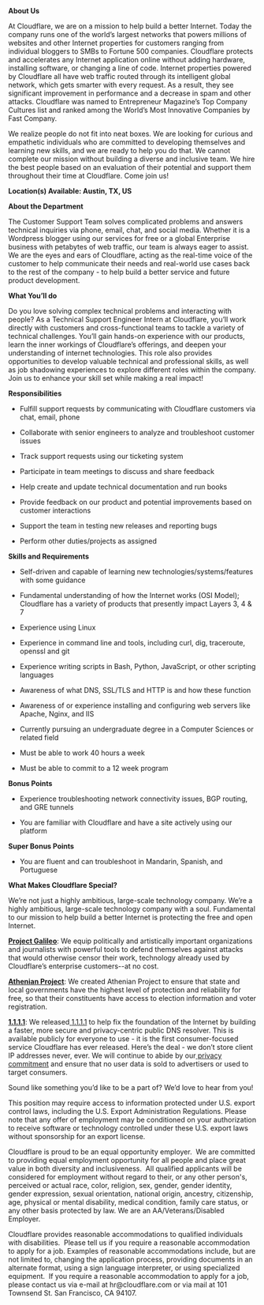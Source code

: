 <div class="content-intro">
	<div><strong>About Us</strong></div>
	<div>
		<p>At Cloudflare, we are on a mission to help build a better Internet. Today the company runs one of the world’s largest networks that powers millions of websites and other Internet properties for customers ranging from individual bloggers to SMBs to Fortune 500 companies. Cloudflare protects and accelerates any Internet application online without adding hardware, installing software, or changing a line of code. Internet properties powered by Cloudflare all have web traffic routed through its intelligent global network, which gets smarter with every request. As a result, they see significant improvement in performance and a decrease in spam and other attacks. Cloudflare was named to Entrepreneur Magazine’s Top Company Cultures list and ranked among the World’s Most Innovative Companies by Fast Company.&nbsp;</p>
		<p><span style="font-weight: 400;">We realize people do not fit into neat boxes. We are looking for curious and empathetic individuals who are committed to developing themselves and learning new skills, and we are ready to help you do that. We cannot complete our mission without building a diverse and inclusive team. We hire the best people based on an evaluation of their potential and support them throughout their time at Cloudflare. Come join us!&nbsp;</span></p>
	</div>
</div>
<p><strong>Location(s) Available: Austin, TX, US</strong></p>
<p><strong>About the Department</strong></p>
<p>The Customer Support Team solves complicated problems and answers technical inquiries via phone, email, chat, and social media. Whether it is a Wordpress blogger using our services for free or a global Enterprise business with petabytes of web traffic, our team is always eager to assist. We are the eyes and ears of Cloudflare, acting as the real-time voice of the customer to help communicate their needs and real-world use cases back to the rest of the company - to help build a better service and future product development.</p>
<p><strong>What You’ll do</strong></p>
<p>Do you love solving complex technical problems and interacting with people? As a Technical Support Engineer Intern at Cloudflare, you’ll work directly with customers and cross-functional teams to tackle a variety of technical challenges. You’ll gain hands-on experience with our products, learn the inner workings of Cloudflare’s offerings, and deepen your understanding of internet technologies. This role also provides opportunities to develop valuable technical and professional skills, as well as job shadowing experiences to explore different roles within the company. Join us to enhance your skill set while making a real impact!</p>
<p><strong>Responsibilities&nbsp;</strong></p>
<ul>
	<li>
		<p>Fulfill support requests by communicating with Cloudflare customers via chat, email, phone</p>
	</li>
	<li>
		<p>Collaborate with senior engineers to analyze and troubleshoot customer issues</p>
	</li>
	<li>
		<p>Track support requests using our ticketing system</p>
	</li>
	<li>
		<p>Participate in team meetings to discuss and share feedback</p>
	</li>
	<li>
		<p>Help create and update technical documentation and run books&nbsp;</p>
	</li>
	<li>
		<p>Provide feedback on our product and potential improvements based on customer interactions</p>
	</li>
	<li>
		<p>Support the team in testing new releases and reporting bugs</p>
	</li>
	<li>
		<p>Perform other duties/projects as assigned&nbsp;</p>
	</li>
</ul>
<p><strong>Skills and Requirements</strong></p>
<ul>
	<li>
		<p>Self-driven and capable of learning new technologies/systems/features with some guidance</p>
	</li>
	<li>
		<p>Fundamental understanding of how the Internet works (OSI Model); Cloudflare has a variety of products that presently impact Layers 3, 4 &amp; 7</p>
	</li>
	<li>
		<p>Experience using Linux&nbsp;</p>
	</li>
	<li>
		<p>Experience in command line and tools, including curl, dig, traceroute, openssl and git</p>
	</li>
	<li>
		<p>Experience writing scripts in Bash, Python, JavaScript, or other scripting languages</p>
	</li>
	<li>
		<p>Awareness of what DNS, SSL/TLS and HTTP is and how these function</p>
	</li>
	<li>
		<p>Awareness of or experience installing and configuring web servers like Apache, Nginx, and IIS</p>
	</li>
	<li>
		<p>Currently pursuing an undergraduate degree in a Computer Sciences or related field&nbsp;</p>
	</li>
	<li>
		<p>Must be able to work 40 hours a week&nbsp;</p>
	</li>
	<li>
		<p>Must be able to commit to a 12 week program</p>
	</li>
</ul>
<p><strong>Bonus Points</strong></p>
<ul>
	<li>
		<p>Experience troubleshooting network connectivity issues, BGP routing, and GRE tunnels</p>
	</li>
	<li>
		<p>You are familiar with Cloudflare and have a site actively using our platform</p>
	</li>
</ul>
<p><strong>Super Bonus Points</strong></p>
<ul>
	<li>
		<p>You are fluent and can troubleshoot in Mandarin, Spanish, and Portuguese</p>
	</li>
</ul>
<div class="content-conclusion">
	<p><strong>What Makes Cloudflare Special?</strong></p>
	<p><span style="font-weight: 400;">We’re not just a highly ambitious, large-scale technology company. We’re a highly ambitious, large-scale technology company with a soul. Fundamental to our mission to help build a better Internet is protecting the free and open Internet.</span></p>
	<p><a href="https://blog.cloudflare.com/protecting-free-expression-online/"><strong>Project Galileo</strong></a><span style="font-weight: 400;">: We equip politically and artistically important organizations and journalists with powerful tools to defend themselves against attacks that would otherwise censor their work, technology already used by Cloudflare’s enterprise customers--at no cost.</span></p>
	<p><strong><a href="https://www.cloudflare.com/athenian/">Athenian Project</a></strong><span style="font-weight: 400;">: We created Athenian Project to ensure that state and local governments have the highest level of protection and reliability for free, so that their constituents have access to election information and voter registration.</span></p>
	<p><a href="https://1.1.1.1/"><strong>1.1.1.1</strong></a><span style="font-weight: 400;">: We released</span><a href="https://1.1.1.1/"> <span style="font-weight: 400;">1.1.1.1</span></a><span style="font-weight: 400;"> to help fix the foundation of the Internet by building a faster, more secure and privacy-centric public DNS resolver. This is available publicly for everyone to use - it is the first consumer-focused service Cloudflare has ever released. Here’s the deal - we don’t store client IP addresses never, ever. We will continue to abide by our</span><a href="https://developers.cloudflare.com/1.1.1.1/privacy/public-dns-resolver"> privacy commitment</a><span style="font-weight: 400;"> and ensure that no user data is sold to advertisers or used to target consumers.</span></p>
	<p><span style="font-weight: 400;">Sound like something you’d like to be a part of? We’d love to hear from you!</span></p>
	<p><span style="font-weight: 400;">This position may require access to information protected under U.S. export control laws, including the U.S. Export Administration Regulations. Please note that any offer of employment may be conditioned on your authorization to receive software or technology controlled under these U.S. export laws without sponsorship for an export license.</span></p>
	<p><span style="font-weight: 400;">Cloudflare is proud to be an equal opportunity employer. &nbsp;We are committed to providing equal employment opportunity for all people and place great value in both diversity and inclusiveness. &nbsp;All qualified applicants will be considered for employment without regard to their, or any other person's, perceived or actual</span> <span style="font-weight: 400;">race, color, religion, sex, gender, gender identity, gender expression, sexual orientation, national origin, ancestry, citizenship, age, physical or mental disability, medical condition, family care status, or any other basis protected by law. </span><span style="font-weight: 400;">We are an AA/Veterans/Disabled Employer.</span></p>
	<p><span style="font-weight: 400;">Cloudflare provides reasonable accommodations to qualified individuals with disabilities. &nbsp;Please tell us if you require a reasonable accommodation to apply for a job. Examples of reasonable accommodations include, but are not limited to, changing the application process, providing documents in an alternate format, using a sign language interpreter, or using specialized equipment. &nbsp;If you require a reasonable accommodation to apply for a job, please contact us via e-mail at </span><span style="font-weight: 400;">hr@cloudflare.com</span><span style="font-weight: 400;"> or via mail at 101 Townsend St. San Francisco, CA 94107.</span></p>
</div>